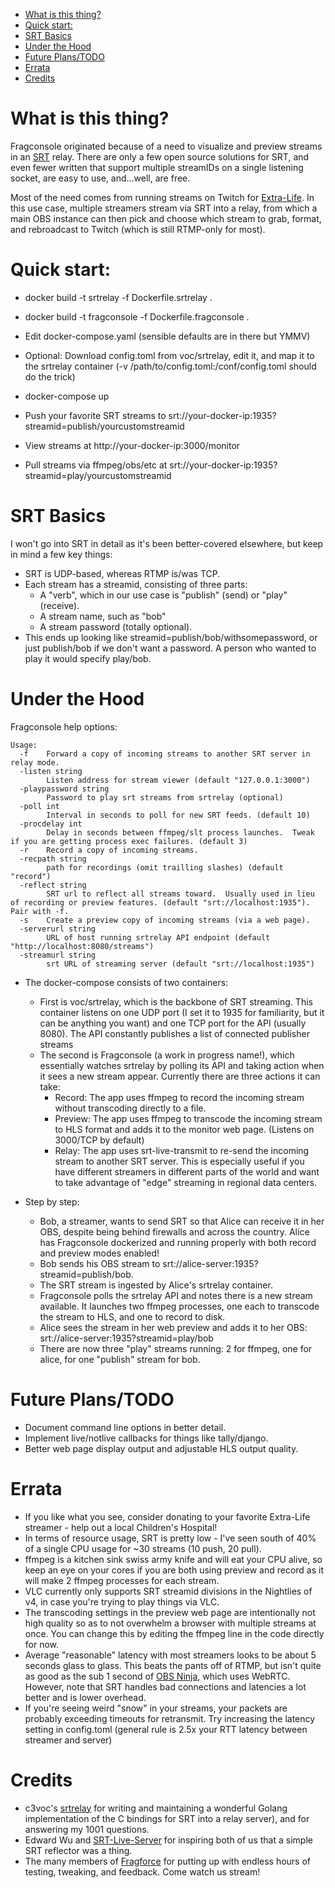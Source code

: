 - [What is this thing?](#what-is-this-thing)
- [Quick start:](#quick-start)
- [SRT Basics](#srt-basics)
- [Under the Hood](#under-the-hood)
- [Future Plans/TODO](#future-planstodo)
- [Errata](#errata)
- [Credits](#credits)

# What is this thing?

Fragconsole originated because of a need to visualize and preview streams in an [SRT](https://www.haivision.com/products/srt-secure-reliable-transport/) relay.  There are only a few open source solutions for SRT, and even fewer written that support multiple streamIDs on a single listening socket, are easy to use, and...well, are free.

Most of the need comes from running streams on Twitch for [Extra-Life](https://www.extra-life.org). In this use case, multiple streamers stream via SRT into a relay, from which a main OBS instance can then pick and choose which stream to grab, format, and rebroadcast to Twitch (which is still RTMP-only for most).


# Quick start:

- docker build -t srtrelay -f Dockerfile.srtrelay .

- docker build -t fragconsole -f Dockerfile.fragconsole .

- Edit docker-compose.yaml (sensible defaults are in there but YMMV)

- Optional: Download config.toml from voc/srtrelay, edit it, and map it to the srtrelay container (-v /path/to/config.toml:/conf/config.toml should do the trick)

- docker-compose up

- Push your favorite SRT streams to srt://your-docker-ip:1935?streamid=publish/yourcustomstreamid

- View streams at http://your-docker-ip:3000/monitor
- Pull streams via ffmpeg/obs/etc at srt://your-docker-ip:1935?streamid=play/yourcustomstreamid

# SRT Basics 

I won't go into SRT in detail as it's been better-covered elsewhere, but keep in mind a few key things:

- SRT is UDP-based, whereas RTMP is/was TCP.
- Each stream has a streamid, consisting of three parts:
  - A "verb", which in our use case is "publish" (send) or "play" (receive).
  - A stream name, such as "bob"
  - A stream password (totally optional).
- This ends up looking like streamid=publish/bob/withsomepassword, or just publish/bob if we don't want a password.  A person who wanted to play it would specify play/bob.

# Under the Hood

Fragconsole help options:

```
Usage:
  -f	Forward a copy of incoming streams to another SRT server in relay mode.
  -listen string
    	Listen address for stream viewer (default "127.0.0.1:3000")
  -playpassword string
    	Password to play srt streams from srtrelay (optional)
  -poll int
    	Interval in seconds to poll for new SRT feeds. (default 10)
  -procdelay int
    	Delay in seconds between ffmpeg/slt process launches.  Tweak if you are getting process exec failures. (default 3)
  -r	Record a copy of incoming streams.
  -recpath string
    	path for recordings (omit trailling slashes) (default "record")
  -reflect string
    	SRT url to reflect all streams toward.  Usually used in lieu of recording or preview features. (default "srt://localhost:1935").  Pair with -f.
  -s	Create a preview copy of incoming streams (via a web page).
  -serverurl string
    	URL of host running srtrelay API endpoint (default "http://localhost:8080/streams")
  -streamurl string
    	srt URL of streaming server (default "srt://localhost:1935")
```

- The docker-compose consists of two containers:

  - First is voc/srtrelay, which is the backbone of SRT streaming.  This container listens on one UDP port (I set it to 1935 for familiarity, but it can be anything you want) and one TCP port for the API (usually 8080). The API constantly publishes a list of connected publisher streams    
  - The second is Fragconsole (a work in progress name!), which essentially watches srtrelay by polling its API and taking action when it sees a new stream appear.  Currently there are three actions it can take:
    - Record:  The app uses ffmpeg to record the incoming stream without transcoding directly to a file.
    - Preview: The app uses ffmpeg to transcode the incoming stream to HLS format and adds it to the monitor web page. (Listens on 3000/TCP by default)
    - Relay: The app uses srt-live-transmit to re-send the incoming stream to another SRT server. This is especially useful if you have different streamers in different parts of the world and want to take advantage of "edge" streaming in regional data centers.

- Step by step:
  - Bob, a streamer, wants to send SRT so that Alice can receive it in her OBS, despite being behind firewalls and across the country. Alice has Fragconsole dockerized and running properly with both record and preview modes enabled!
  - Bob sends his OBS stream to srt://alice-server:1935?streamid=publish/bob.
  - The SRT stream is ingested by Alice's srtrelay container.
  - Fragconsole polls the srtrelay API and notes there is a new stream available.  It launches two ffmpeg processes, one each to transcode the stream to HLS, and one to record to disk.
  - Alice sees the stream in her web preview and adds it to her OBS:  srt://alice-server:1935?streamid=play/bob
  - There are now three "play" streams running: 2 for ffmpeg, one for alice, for one "publish" stream for bob.

# Future Plans/TODO

- Document command line options in better detail.
- Implement live/notlive callbacks for things like tally/django.
- Better web page display output and adjustable HLS output quality.

# Errata

- If you like what you see, consider donating to your favorite Extra-Life streamer - help out a local Children's Hospital!
- In terms of resource usage, SRT is pretty low - I've seen south of 40% of a single CPU usage for ~30 streams (10 push, 20 pull).  
- ffmpeg is a kitchen sink swiss army knife and will eat your CPU alive, so keep an eye on your cores if you are both using preview and record as it will make 2 ffmpeg processes for each stream.
- VLC currently only supports SRT streamid divisions in the Nightlies of v4, in case you're trying to play things via VLC.
- The transcoding settings in the preview web page are intentionally not high quality so as to not overwhelm a browser with multiple streams at once.  You can change this by editing the ffmpeg line in the code directly for now.
- Average "reasonable" latency with most streamers looks to be about 5 seconds glass to glass. This beats the pants off of RTMP, but isn't quite as good as the sub 1 second of [OBS Ninja](https://obs.ninja), which uses WebRTC. However, note that SRT handles bad connections and latencies a lot better and is lower overhead.
- If you're seeing weird "snow" in your streams, your packets are probably exceeding timeouts for retransmit. Try increasing the latency setting in config.toml (general rule is 2.5x your RTT latency between streamer and server)

# Credits
- c3voc's [srtrelay](https://github.com/voc/srtrelay) for writing and maintaining a wonderful Golang implementation of the C bindings for SRT into a relay server), and for answering my 1001 questions.
- Edward Wu and [SRT-Live-Server](https://github.com/Edward-Wu/srt-live-server) for inspiring both of us that a simple SRT reflector was a thing.
- The many members of [Fragforce](https://fragforce.org) for putting up with endless hours of testing, tweaking, and feedback.  Come watch us stream!
